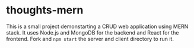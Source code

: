 # thoughts-mern

This is a small project demonstarting a CRUD web application using MERN stack. It uses Node.js and MongoDB for the backend and React for the frontend. Fork and `npm start` the server and client directory to run it.
